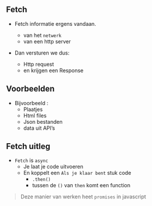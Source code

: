 ## Fetch

- Fetch informatie ergens vandaan.
    - van het `netwerk`
    - van een http server

- Dan versturen we dus:
    - Http request 
    - en krijgen een Response

## Voorbeelden

- Bijvoorbeeld :
    - Plaatjes
    - Html files
    - Json bestanden
    - data uit API’s 


## Fetch uitleg

- `Fetch` is `async`
    - Je laat je code uitvoeren
    - En koppelt een `Als je klaar bent` stuk code
        - `.then()`
        - tussen de `()` van `then` komt een function
> Deze manier van werken heet `promises` in javascript
